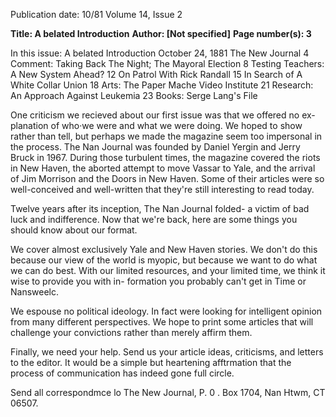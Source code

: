 Publication date: 10/81
Volume 14, Issue 2

**Title: A belated Introduction**
**Author: [Not specified]**
**Page number(s): 3**

In this issue:
A belated Introduction
October 24, 1881
The New Journal
4 
Comment: Taking Back The Night; The Mayoral Election 
8 
Testing Teachers: A New System Ahead? 
12 
On Patrol With Rick Randall 
15 In Search of A White Collar Union 
18 Arts: The Paper Mache Video Institute 
21 
Research: An Approach Against Leukemia 
23 Books: Serge Lang's File 

One criticism we recieved about our 
first issue was that we offered no ex-
planation of who·we were and what we 
were doing. We hoped to show rather 
than tell, but perhaps we made the 
magazine seem too impersonal in the 
process. The Nan Journal was founded 
by Daniel Yergin and Jerry Bruck in 
1967. During those turbulent times, 
the magazine covered the riots in New 
Haven, the aborted attempt to move 
Vassar to Yale, and the arrival of Jim 
Morrison and the Doors in New 
Haven. Some of their articles were so 
well-conceived and well-written that 
they're still interesting to read today. 


Twelve years after its inception, The 
Nan Journal folded- a victim of bad 
luck and indifference. Now that we're 
back, here are some things you should 
know about our format. 

We cover almost exclusively Yale 
and New Haven stories. We don't do 
this because our view of the world is 
myopic, but because we want to do 
what we can do best. With our limited 
resources, and your limited time, we 
think it wise to provide you with in-
formation you probably can't get in 
Time or Nansweelc. 

We espouse no political ideology. In 
fact were looking for intelligent 
opinion from many different 
perspectives. We hope to print some 
articles that will challenge your 
convictions rather than merely affirm 
them. 

Finally, we need your help. Send us 
your article ideas, criticisms, and 
letters to the editor. It would be a 
simple but heartening afftrmation that 
the process of communication has 
indeed gone full circle. 

Send all correspondmce lo The New 
Journal, P. 0 . Box 1704, Nan Htwm, 
CT 06507.